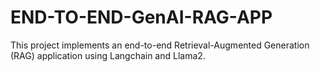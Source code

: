 # END-TO-END-GenAI-RAG-APP
This project implements an end-to-end Retrieval-Augmented Generation (RAG) application using Langchain and Llama2.
